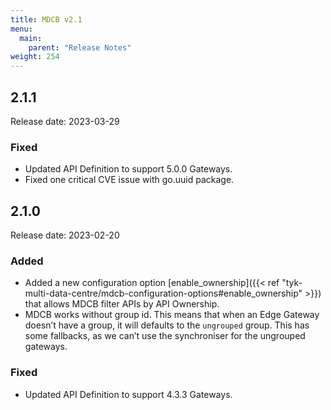```yaml
---
title: MDCB v2.1
menu:
  main:
    parent: "Release Notes"
weight: 254
---
```


## 2.1.1

Release date: 2023-03-29

### Fixed

- Updated API Definition to support 5.0.0 Gateways.
- Fixed one critical CVE issue with go.uuid package.

## 2.1.0

Release date: 2023-02-20

### Added

- Added a new configuration option [enable_ownership]({{< ref "tyk-multi-data-centre/mdcb-configuration-options#enable_ownership" >}}) that allows MDCB filter APIs by API Ownership.
- MDCB works without group id. This means that when an Edge Gateway doesn’t have a group, it will defaults to the `ungrouped` group. This has some fallbacks, as we can’t use the synchroniser for the ungrouped gateways.

### Fixed

- Updated API Definition to support 4.3.3 Gateways.
